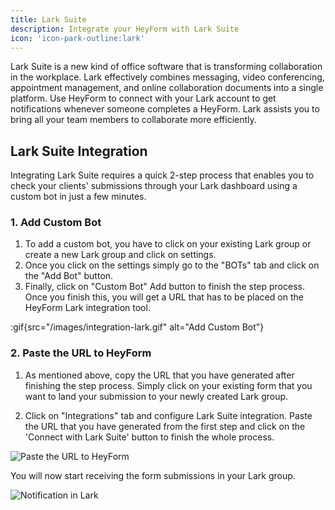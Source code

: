 ```yaml
---
title: Lark Suite
description: Integrate your HeyForm with Lark Suite
icon: 'icon-park-outline:lark'
---
```


Lark Suite is a new kind of office software that is transforming collaboration in the workplace. Lark effectively combines messaging, video conferencing, appointment management, and online collaboration documents into a single platform. Use HeyForm to connect with your Lark account to get notifications whenever someone completes a HeyForm. Lark assists you to bring all your team members to collaborate more efficiently.

## Lark Suite Integration

Integrating Lark Suite requires a quick 2-step process that enables you to check your clients' submissions through your Lark dashboard using a custom bot in just a few minutes.

### 1. Add Custom Bot

1. To add a custom bot, you have to click on your existing Lark group or create a new Lark group and click on settings.
2. Once you click on the settings simply go to the "BOTs" tab and click on the "Add Bot" button.
3. Finally, click on "Custom Bot" Add button to finish the step process. Once you finish this, you will get a URL that has to be placed on the HeyForm Lark integration tool.

:gif{src="/images/integration-lark.gif" alt="Add Custom Bot"}

### 2. Paste the URL to HeyForm

1. As mentioned above, copy the URL that you have generated after finishing the step process. Simply click on your existing form that you want to land your submission to your newly created Lark group.

2. Click on "Integrations" tab and configure Lark Suite integration. Paste the URL that you have generated from the first step and click on the 'Connect with Lark Suite' button to finish the whole process.


<img
  src="/images/integration-lark-02.png"
  alt="Paste the URL to HeyForm"
  data-zoomable
/>

You will now start receiving the form submissions in your Lark group.

<img
  src="/images/integration-lark-03.png"
  alt="Notification in Lark"
  data-zoomable
/>